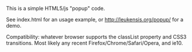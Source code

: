 This is a simple HTML5/js "popup" code.

See index.html for an usage example, or http://leukensis.org/popup/ for a demo.

Compatibility: whatever browser supports the classList property and CSS3 transitions. Most likely any recent Firefox/Chrome/Safari/Opera, and ie10.
